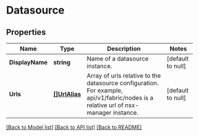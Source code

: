 # Datasource

## Properties
Name | Type | Description | Notes
------------ | ------------- | ------------- | -------------
**DisplayName** | **string** | Name of a datasource instance. | [default to null]
**Urls** | [**[]UrlAlias**](UrlAlias.md) | Array of urls relative to the datasource configuration. For example, api/v1/fabric/nodes is a relative url of nsx-manager instance. | [default to null]

[[Back to Model list]](../README.md#documentation-for-models) [[Back to API list]](../README.md#documentation-for-api-endpoints) [[Back to README]](../README.md)

